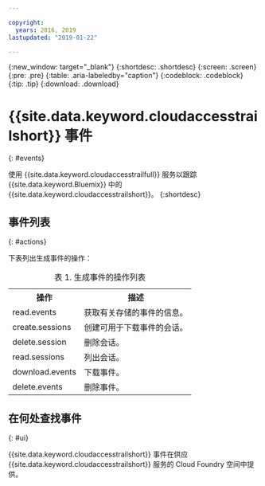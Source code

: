 ```yaml
---

copyright:
  years: 2016, 2019
lastupdated: "2019-01-22"

---
```


{:new_window: target="_blank"}
{:shortdesc: .shortdesc}
{:screen: .screen}
{:pre: .pre}
{:table: .aria-labeledby="caption"}
{:codeblock: .codeblock}
{:tip: .tip}
{:download: .download}


# {{site.data.keyword.cloudaccesstrailshort}} 事件
{: #events}

使用 {{site.data.keyword.cloudaccesstrailfull}} 服务以跟踪 {{site.data.keyword.Bluemix}} 中的 {{site.data.keyword.cloudaccesstrailshort}}。
{:shortdesc}



## 事件列表
{: #actions}

下表列出生成事件的操作：

<table>
  <caption>表 1. 生成事件的操作列表</caption>
  <tr>
    <th>操作</th>
	  <th>描述</th>
  <tr>
  <tr>
    <td>read.events</td>
	  <td>获取有关存储的事件的信息。</td>
  </tr>
  <tr>
    <td>create.sessions</td>
	  <td>创建可用于下载事件的会话。</td>
  </tr>
  <tr>
    <td>delete.session</td>
	  <td>删除会话。</td>
  </tr>
  <tr>
    <td>read.sessions</td>
	  <td>列出会话。</td>
  </tr>
  <tr>
    <td>download.events</td>
	  <td>下载事件。</td>
  </tr>
  <tr>
    <td>delete.events</td>
	  <td>删除事件。</td>
  </tr>
</table>


## 在何处查找事件
{: #ui}
 	
{{site.data.keyword.cloudaccesstrailshort}} 事件在供应 {{site.data.keyword.cloudaccesstrailshort}} 服务的 Cloud Foundry 空间中提供。
